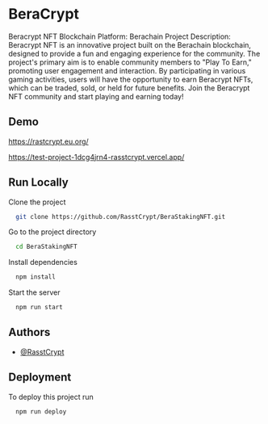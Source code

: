
# BeraCrypt

Beracrypt NFT Blockchain Platform: Berachain Project Description: Beracrypt NFT is an innovative project built on the Berachain blockchain, designed to provide a fun and engaging experience for the community. The project's primary aim is to enable community members to "Play To Earn," promoting user engagement and interaction. By participating in various gaming activities, users will have the opportunity to earn Beracrypt NFTs, which can be traded, sold, or held for future benefits. Join the Beracrypt NFT community and start playing and earning today!

## Demo

https://rastcrypt.eu.org/

https://test-project-1dcg4jrn4-rasstcrypt.vercel.app/




## Run Locally

Clone the project

```bash
  git clone https://github.com/RasstCrypt/BeraStakingNFT.git
```

Go to the project directory

```bash
  cd BeraStakingNFT
```

Install dependencies

```bash
  npm install
```

Start the server

```bash
  npm run start
```


## Authors

- [@RasstCrypt](https://www.github.com/RasstCrypt)


## Deployment

To deploy this project run

```bash
  npm run deploy
```

